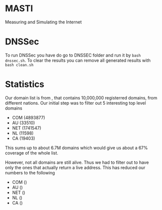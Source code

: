 # MASTI
Measuring and Simulating the Internet 

# DNSSec
To run DNSSec you have do go to DNSSEC folder and run it by `bash dnssec.sh`. To clear the results you can remove all generated results with `bash clean.sh`


# Statistics
Our domain list is from <includelink>, that contains 10,000,000 registerred domains, from different nations.
Our initial step was to filter out 5 interesting top level domains
* COM (4893877) 
* AU (33510)
* NET (1741547)
* NL (11598)
* CA (19403)

This sums up to about 6.7M domains which would give us about a 67% coverage of the whole list. 

However, not all domains are still alive. Thus we had to filter out to have only the ones that actually return a live address. This has reduced our numbers to the following 
* COM () 
* AU ()
* NET ()
* NL ()
* CA () 
